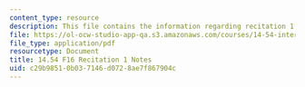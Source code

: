 ```yaml
---
content_type: resource
description: This file contains the information regarding recitation 1 notes.
file: https://ol-ocw-studio-app-qa.s3.amazonaws.com/courses/14-54-international-trade-fall-2016/c29b98510b037146d0728ae7f867904c_MIT14_54F16_Recitation1.pdf
file_type: application/pdf
resourcetype: Document
title: 14.54 F16 Recitation 1 Notes
uid: c29b9851-0b03-7146-d072-8ae7f867904c
---
```

